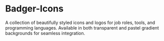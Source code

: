 # Badger-Icons
A collection of beautifully styled icons and logos for job roles, tools, and programming languages. Available in both transparent and pastel gradient backgrounds for seamless integration.
